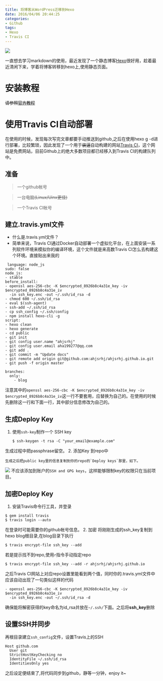 ```yaml
---
title: 将博客从WordPress迁移到Hexo
date: 2016/04/06 20:44:25
categories:
- Github
tags:
- Hexo
- Travis CI
---
```

![](http://7xsomm.com2.z0.glb.clouddn.com/16-4-7/22905034.jpg)

一直想去学习markdown的使用，最近发现了一个静态博客[Hexo](https://hexo.io/zh-cn/)很好用，趁着最近清闲下来，学着将博客转移到hexo上,使用静态页面。

<!-- more -->
# 安装教程

~~请参照[官方教程](https://hexo.io/zh-cn/docs/)~~


# 使用Travis CI自动部署

在使用的时候，发现每次写完文章都要手动推送到github,之后在使用hexo g -d进行部署，比较繁琐，因此发现了一个用于~~装逼~~自动构建的网站[Travis CI](https://travis-ci.org/)，这个网站是免费网站，目前Github上的绝大多数项目都已经移入到Travis CI的构建队列中。

## 准备
> 一个github帐号

> 一台电脑~~(Linux/Uinx更佳)~~

> 一个Travis CI帐号

## 建立.travis.yml文件
- 什么是.travis.yml文件？
- 简单来说，Travis CI通过Docker自动部署一个虚拟化平台，在上面安装一系列软件环境来模拟你的编译环境，这个文件就是来高数Travis CI怎么去构建这个环境。直接贴出来我的

```
 language: node_js
sudo: false
node_js:
- stable
before_install:
- openssl aes-256-cbc -K $encrypted_8926b8c4a31e_key -iv $encrypted_8926b8c4a31e_iv
  -in ssh_key.enc -out ~/.ssh/id_rsa -d
- chmod 600 ~/.ssh/id_rsa
- eval $(ssh-agent)
- ssh-add ~/.ssh/id_rsa
- cp ssh_config ~/.ssh/config
- npm install hexo-cli -g
script:
- hexo clean
- hexo generate
- cd public
- git init
- git config user.name "ahjsrhj"
- git config user.email aha199277@qq.com
- git add .
- git commit -m "Update docs"
- git remote add origin git@github.com:ahjsrhj/ahjsrhj.github.io.git
- git push -f origin master

branches:
  only:
    - blog
```

注意其中的`openssl aes-256-cbc -K $encrypted_8926b8c4a31e_key -iv $encrypted_8926b8c4a31e_iv`这一行不要套用，应替换为自己的。在使用的时候先删除这一行和下面一行，其中部分信息修改为自己的。

## 生成Deploy Key
1. 使用`ssh-key`制作一个 SSH key
	```
    $ ssh-keygen -t rsa -C "your_email@example.com"
    ```
生成过程中把passphrase留空。
2. 添加Key 到repo中

    生成之后把public key里的信息复制到你的repo的`Deploy keys`那里，如下。

![](http://7xsomm.com2.z0.glb.clouddn.com/%E5%B1%8F%E5%B9%95%E5%BF%AB%E7%85%A7%202016-04-06%20%E4%B8%8B%E5%8D%888.03.38-f.png-hex)
    不应该添加到账户的`SSH and GPG keys`，这样能够限制key的权限只在当前项目。
## 加密Deploy Key
1. 安装Travis命令行工具，并登录
```
$ gem install travis
$ travis login --auto
```
在登录时可能需要你的github帐号信息。
2. 加密
将刚刚生成的ssh_key复制到hexo blog根目录,在blog目录下执行
```
$ travis encrypt-file ssh_key --add
```
若是提示找不到repo,使用`r`指令手动指定repo
```
$ travis encrypt-file ssh_key --add -r ahjsrhj/ahjsrhj.github.io
```

之后Travis CI网站上对应repo设置里能看到两个值，同时你的.travis.yml文件中应该自动出现了一句类似这样的代码
```
- openssl aes-256-cbc -K $encrypted_8926b8c4a31e_key -iv $encrypted_8926b8c4a31e_iv
  -in ssh_key.enc -out ~/.ssh/id_rsa -d
```
确保能将解密获得的key命名为id_rsa并放在`~/.ssh/`下面。之后将**ssh_key**删除

## 设置SSH并同步
再根目录建立`ssh_config`文件，设置Travis上的SSH
```
Host github.com
  User git
  StrictHostKeyChecking no
  IdentityFile ~/.ssh/id_rsa
  IdentitiesOnly yes
```
之后设定便结束了,将代码同步到github，静等一分钟，enjoy it~
